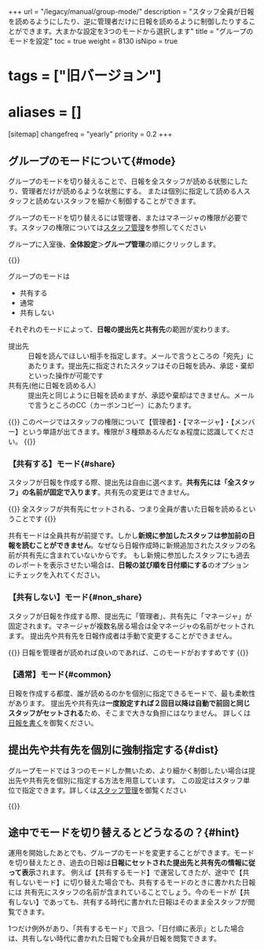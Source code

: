 +++
url = "/legacy/manual/group-mode/"
description = "スタッフ全員が日報を読めるようにしたり、逆に管理者だけに日報を読めるように制御したりすることができます。大まかな設定を3つのモードから選択します"
title = "グループのモードを設定"
toc = true
weight = 8130
isNipo = true
# tags = ["旧バージョン"]
# aliases = []
[sitemap]
  changefreq = "yearly"
  priority = 0.2
+++


## グループのモードについて{#mode}

グループのモードを切り替えることで、日報を全スタッフが読める状態にしたり、管理者だけが読めるような状態にする。
または個別に指定して読める人スタッフと読めないスタッフを細かく制御することができます。

グループのモードを切り替えるには管理者、またはマネージャの権限が必要です。スタッフの権限については[スタッフ管理](/legacy/manual/staff-manage/)を参照してください

グループに入室後、**全体設定**＞**グループ管理**の順にクリックします。


{{<iTablet filename="groupMode" msg="グループのモードを変更する" alice="ok">}}


グループのモードは

- 共有する
- 通常
- 共有しない

それぞれのモードによって、**日報の提出先と共有先**の範囲が変わります。

<dl class="basic">
  <dt>提出先</dt>
  <dd>日報を読んでほしい相手を指定します。メールで言うところの「宛先」にあたります。提出先に指定されたスタッフはその日報を読み、承認・棄却といった操作が可能です</dd>
  <dt>共有先(他に日報を読める人）</dt>
  <dd>提出先と同じように日報を読めますが、承認や棄却はできません。メールで言うところのCC（カーボンコピー）にあたります。</dd>
</dl>

{{<alice pos="left" icon="default">}}
このページではスタッフの権限について【管理者】・【マネージャ】・【メンバー】という単語が出てきます。権限が３種類あるんだなぁ程度に認識してください。
{{</alice>}}

### 【共有する】モード{#share}

スタッフが日報を作成する際、提出先は自由に選べます。**共有先には「全スタッフ」の名前が固定で入ります**。共有先の変更はできません。


{{<alice pos="left" icon="default">}}
全スタッフが共有先にセットされる、つまり全員が書いた日報を読めるということです
{{</alice>}}

共有モードは全員共有が前提です。しかし**新規に参加したスタッフは参加前の日報を読むことができません**。なぜなら日報作成時に新規追加されたスタッフの名前が共有先に含まれていないからです。
もし新規に参加したスタッフにも過去のレポートを表示させたい場合は、**日報の並び順を日付順にする**のオプションにチェックを入れてください。

### 【共有しない】モード{#non_share}

スタッフが日報を作成する際、提出先に「管理者」、共有先に「マネージャ」が固定されます。マネージャが複数名居る場合は全マネージャの名前がセットされます。
提出先や共有先を日報作成者は手動で変更することができません。


{{<alice pos="left" icon="default">}}
日報を管理者が読めれば良いのであれば、このモードがおすすめです
{{</alice>}}

### 【通常】モード{#common}

日報を作成する都度、誰が読めるのかを個別に指定できるモードで、最も柔軟性があります。
提出先や共有先は**一度設定すれば２回目以降は自動で前回と同じスタッフがセットされる**ため、そこまで大きな負担にはなりません。
詳しくは[日報を書く](/legacy/manual/write-report/)を御覧ください。


## 提出先や共有先を個別に強制指定する{#dist}

グループモードでは３つのモードしか無いため、より細かく制御したい場合は提出先や共有先を個別に指定する方法を用意しています。
この設定はスタッフ単位で指定できます。詳しくは[スタッフ管理](/legacy/manual/staff-manage/)を御覧ください

{{<iTablet filename="fixDist" msg="スタッフごとに提出先を強制指定できます" alice="ok">}}



## 途中でモードを切り替えるとどうなるの？{#hint}

運用を開始したあとでも、グループのモードを変更することができます。モードを切り替えたとき、過去の日報は**日報にセットされた提出先と共有先の情報に従って表示**されます。
例えば【共有するモード】で運営してきたが、途中で【共有しないモード】に切り替えた場合でも、共有するモードのときに書かれた日報には
共有先にスタッフの名前が含まれていることでしょう。今のモードが【共有しない】であっても、共有する時代に書かれた日報はそのまま全スタッフが閲覧できます。

1つだけ例外があり、「共有するモード」で且つ、「日付順に表示」とした場合は、共有しない時代に書かれた日報でも全員が日報を閲覧できます。
